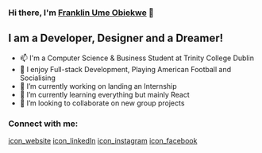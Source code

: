 ### Hi there, I'm [Franklin Ume Obiekwe][website] 👋

## I am a Developer, Designer and a Dreamer!
- 📫 I'm a Computer Science & Business Student
at Trinity College Dublin
- 💬 I enjoy Full-stack Development, Playing American Football
and Socialising
- 🔭 I’m currently working on landing an Internship
- 🌱 I’m currently learning everything but mainly React
- 👯 I’m looking to collaborate on new group projects

### Connect with me:
[icon_website][website]
[icon_linkedIn][linkedIn]
[icon_instagram][instagram]
[icon_facebook][facebook]





<!--Icons-->
[icon_website]: https://www.flaticon.com/free-icon/web_1337028?term=website&page=1&position=39
[icon_linkedIn]: https://www.flaticon.com/free-icon/linkedin_174857
[icon_instagram]: https://www.flaticon.com/free-icon/instagram_174855
[icon_facebook]: https://www.flaticon.com/free-icon/facebook_174848

<!--Links-->
[website]: https://franklinumeobi.com/
[linkedIn]: https://www.linkedin.com/in/franklinumeobi/
[instagram]: https://www.instagram.com/franklinumeobi/?hl=en
[facebook]: https://www.facebook.com/franklinumeobi99


<!--
**FranklinUmeObi/FranklinUmeObi** is a ✨ _special_ ✨ repository because its `README.md` (this file) appears on your GitHub profile.

Here are some ideas to get you started:

- 🔭 I’m currently working on ...
- 🌱 I’m currently learning ...
- 👯 I’m looking to collaborate on ...
- 🤔 I’m looking for help with ...
- 💬 Ask me about ...
- 📫 How to reach me: ...
- 😄 Pronouns: ...
- ⚡ Fun fact: ...
-->

